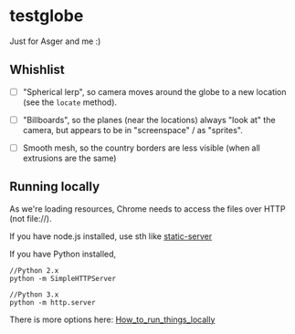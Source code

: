 # testglobe

Just for Asger and me :)

## Whishlist

- [ ] "Spherical lerp", so camera moves around the globe to a new location (see the `locate` method).
- [ ] "Billboards", so the planes (near the locations) always "look at" the camera, but appears to be in "screenspace" / as "sprites".
- [ ] Smooth mesh, so the country borders are less visible (when all extrusions are the same)


## Running locally

As we're loading resources, Chrome needs to access the files over HTTP (not file://).

If you have node.js installed, use sth like [static-server](https://github.com/nbluis/static-server)

If you have Python installed, 

	//Python 2.x
	python -m SimpleHTTPServer

	//Python 3.x
	python -m http.server

There is more options here: [How_to_run_things_locally](https://threejs.org/docs/#Manual/Getting_Started/How_to_run_things_locally)

